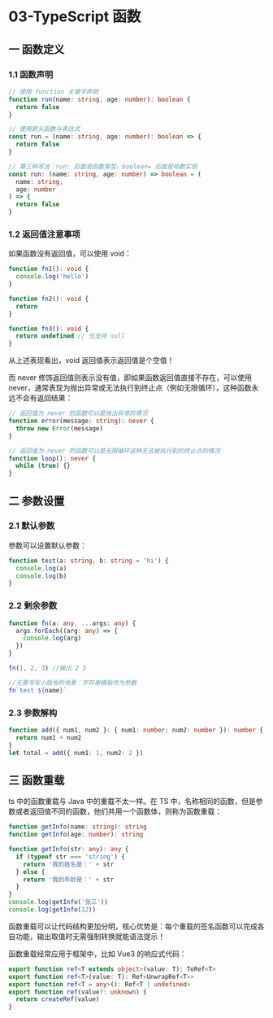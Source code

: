 # 03-TypeScript 函数

## 一 函数定义

### 1.1 函数声明

```ts
// 使用 function 关键字声明
function run(name: string, age: number): boolean {
  return false
}

// 使用箭头函数与表达式
const run = (name: string, age: number): boolean => {
  return false
}

// 第三种写法：run: 后面是函数类型，boolean= 后面是哈数实现
const run: (name: string, age: number) => boolean = (
  name: string,
  age: number
) => {
  return false
}
```

### 1.2 返回值注意事项

如果函数没有返回值，可以使用 void：

```ts
function fn1(): void {
  console.log('hello')
}

function fn2(): void {
  return
}

function fn3(): void {
  return undefined // 也支持 null
}
```

从上述表现看出，void 返回值表示返回值是个空值！

而 never 修饰返回值则表示没有值，即如果函数返回值直接不存在，可以使用 never，通常表现为抛出异常或无法执行到终止点（例如无限循环），这种函数永远不会有返回结果：

```ts
// 返回值为 never 的函数可以是抛出异常的情况
function error(message: string): never {
  throw new Error(message)
}

// 返回值为 never 的函数可以是无限循环这种无法被执行到的终止点的情况
function loop(): never {
  while (true) {}
}
```

## 二 参数设置

### 2.1 默认参数

参数可以设置默认参数：

```ts
function test(a: string, b: string = 'hi') {
  console.log(a)
  console.log(b)
}
```

### 2.2 剩余参数

```ts
function fn(a: any, ...args: any) {
  args.forEach((arg: any) => {
    console.log(arg)
  })
}

fn(1, 2, 3) //输出 2 3

//无需书写小括号的场景：字符串模板作为参数
fn`test ${name}`
```

### 2.3 参数解构

```ts
function add({ num1, num2 }: { num1: number; num2: number }): number {
  return num1 + num2
}
let total = add({ num1: 1, num2: 2 })
```

## 三 函数重载

ts 中的函数重载与 Java 中的重载不太一样。在 TS 中，名称相同的函数，但是参数或者返回值不同的函数，他们共用一个函数体，则称为函数重载：

```ts
function getInfo(name: string): string
function getInfo(age: number): string

function getInfo(str: any): any {
  if (typeof str === 'string') {
    return '我的姓名是：' + str
  } else {
    return '我的年龄是：' + str
  }
}
console.log(getInfo('张三'))
console.log(getInfo(12))
```

函数重载可以让代码结构更加分明，核心优势是：每个重载的签名函数可以完成各自功能，输出取值时无需强制转换就能语法提示！

函数重载经常应用于框架中，比如 Vue3 的响应式代码：

```ts
export function ref<T extends object>(value: T): ToRef<T>
export function ref<T>(value: T): Ref<UnwrapRef<T>>
export function ref<T = any>(): Ref<T | undefined>
export function ref(value?: unknown) {
  return createRef(value)
}
```

